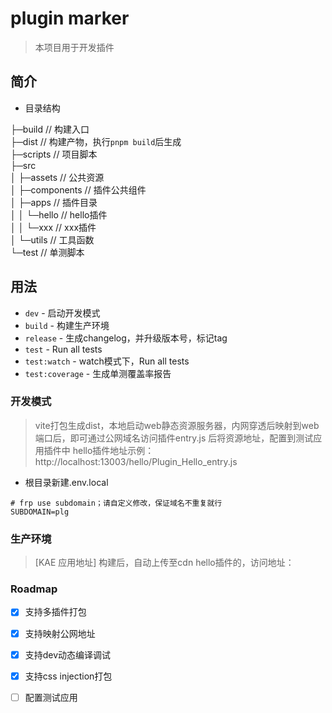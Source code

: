 # plugin marker

> 本项目用于开发插件

## 简介

- 目录结构

├─build // 构建入口 \
├─dist  // 构建产物，执行`pnpm build`后生成 \
├─scripts // 项目脚本 \
├─src \
│  ├─assets // 公共资源 \
│  ├─components // 插件公共组件 \
│  ├─apps // 插件目录 \
│  │  └─hello // hello插件 \
│  │  └─xxx   // xxx插件 \
│  └─utils    // 工具函数 \
└─test   // 单测脚本

## 用法

* `dev` - 启动开发模式
* `build` - 构建生产环境
* `release` - 生成changelog，并升级版本号，标记tag
* `test` - Run all tests
* `test:watch` - watch模式下，Run all tests
* `test:coverage` - 生成单测覆盖率报告

### 开发模式
> vite打包生成dist，本地启动web静态资源服务器，内网穿透后映射到web端口后，即可通过公网域名访问插件entry.js
> 后将资源地址，配置到测试应用插件中
> hello插件地址示例：http://localhost:13003/hello/Plugin_Hello_entry.js

* 根目录新建.env.local
```
# frp use subdomain；请自定义修改，保证域名不重复就行
SUBDOMAIN=plg
```

### 生产环境
> [KAE 应用地址]
> 构建后，自动上传至cdn
> hello插件的，访问地址：

### Roadmap
- [x] 支持多插件打包
- [x] 支持映射公网地址
- [x] 支持dev动态编译调试
- [x] 支持css injection打包
- [ ] 配置测试应用



